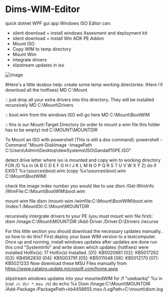 # Dims-WIM-Editor

quick dotnet WPF gui app
Windows ISO Editor can: 
  - silent download + install windows Assesment and deployment kit
  - silent download + install Win ADK PE Addon
  - Mount ISO
  - Copy WIM to temp directory
  - Mount Wim
  - integrate drivers
  - slipstream updates in iso
  
  ![image](https://user-images.githubusercontent.com/77209365/208239091-c3214384-60a2-4618-b205-19fa504aa0a8.png)
  
  
  
#Here's a little dosbox help: 
create some temp working directories:
(Here i'll download all the hotfixes)
MD C:\Mount

:: just drop all your extra drivers into this directory. They will be installed recursively
MD C:\Mount\Drivers

:: boot.wim from the windows ISO will go here
MD C:\Mount\BootWIM

:: this is our Mount-Target Directory (in order to mount a wim file this folder has to be empty)
md C:\MOUNT\MOUNTDIR

To Mount an ISO with powershell (This is still a dos command): 
powershell -Command "Mount-DiskImage -ImagePath C:\Users\Admin\Desktop\dewSystems\ISO\Gandalf10PE.ISO"

detect drive letter where iso is mounted and copy wim to working directory
FOR /D %x in (A B C D E F G H I J K L M N O P Q R S T U V W X Y Z) do if EXIST %x:\sources\boot.wim (copy %x:\sources\boot.wim C:\Mount\BootWIM)

check the image index number you would like to use
dism /Get-WimInfo /WimFile:C:\Mount\BootWIM\boot.wim

mount wim file
dism /mount-wim /wimfile:C:\Mount\BootWIM\boot.wim /index:1 /MountDir:C:\Mount\MOUNTDIR

recursively intergrate drivers to your PE (you must mount wim file first): 
dism /image:C:\Mount\MOUNTDIR /Add-Driver /Driver:D:\Drivers /recurse

For this little section you should download the necessary updates manually.. so how to do this?
First deploy your base WIM version to a testcomputer.
Once up and running, install windows updates
after updates are done run this cmd "SystemInfo" 
and write down which updates (hotfixes) were installed
Hotfix(s):                 17 Hotfix(s) Installed.
                           [01]: KB5020881
                           [02]: KB5017262
                           [03]: KB4562830
                           [04]: KB5003791
                           [05]: KB5011048
                           [06]: KB5012170
                           [07]: KB5021233
Now download these MSU Files manually from https://www.catalog.update.microsoft.com/home.aspx

slipstream windows updates into your mountedWIM
for /f "usebackq" %x in (`cmd /c dir *.msu /b`) do echo %x
Dism /Image:C:\Mount\MOUNTDIR /Add-Package /PackagePath=kb4456655.msu /LogPath=C:\mount\dism.log


